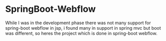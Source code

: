 # SpringBoot-Webflow
While I was in the development phase there was not many support for spring-boot webflow in jsp, 
i found many in support in spring mvc but boot was different, so heres the project which is done in spring-boot webflow. 
